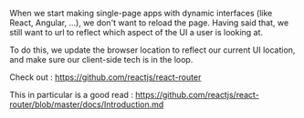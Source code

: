 When we start making single-page apps with dynamic interfaces (like React, Angular, ...), we don't want to reload the page.
Having said that, we still want to url to reflect which aspect of the UI a user is looking at.

To do this, we update the browser location to reflect our current UI location, and make sure our client-side tech is in the loop.

Check out : https://github.com/reactjs/react-router

This in particular is a good read : https://github.com/reactjs/react-router/blob/master/docs/Introduction.md